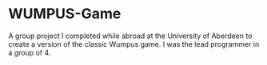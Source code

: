 # WUMPUS-Game
A group project I completed while abroad at the University of Aberdeen to create a version of the classic Wumpus game. I was the lead programmer in a group of 4.

